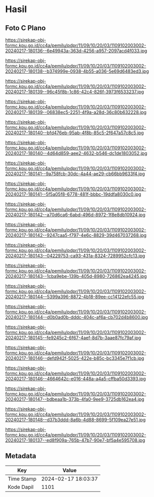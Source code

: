 # Hasil

## Foto C Plano

https://sirekap-obj-formc.kpu.go.id/cc4a/pemilu/pdpr/11/09/10/20/03/1109102003002-20240217-180136--6e49943a-363d-4256-a957-2097acd4f033.jpg

https://sirekap-obj-formc.kpu.go.id/cc4a/pemilu/pdpr/11/09/10/20/03/1109102003002-20240217-180138--b374999e-0938-4b55-a036-5e69d6483ed3.jpg

https://sirekap-obj-formc.kpu.go.id/cc4a/pemilu/pdpr/11/09/10/20/03/1109102003002-20240217-180139--96c45f8b-1c86-42c4-826f-3973f6533237.jpg

https://sirekap-obj-formc.kpu.go.id/cc4a/pemilu/pdpr/11/09/10/20/03/1109102003002-20240217-180139--06838ec5-2251-4f9a-a28d-36c80b632228.jpg

https://sirekap-obj-formc.kpu.go.id/cc4a/pemilu/pdpr/11/09/10/20/03/1109102003002-20240217-180140--bfd476eb-95ab-4f8b-85c5-2f647a57c8c5.jpg

https://sirekap-obj-formc.kpu.go.id/cc4a/pemilu/pdpr/11/09/10/20/03/1109102003002-20240217-180140--4d64d859-aee2-4632-b546-dc1de1803052.jpg

https://sirekap-obj-formc.kpu.go.id/cc4a/pemilu/pdpr/11/09/10/20/03/1109102003002-20240217-180141--9a758fcb-30dc-4a44-ae29-cb66bb9633f4.jpg

https://sirekap-obj-formc.kpu.go.id/cc4a/pemilu/pdpr/11/09/10/20/03/1109102003002-20240217-180141--5f5a05f8-6778-481f-bbbc-19ddfa8030c0.jpg

https://sirekap-obj-formc.kpu.go.id/cc4a/pemilu/pdpr/11/09/10/20/03/1109102003002-20240217-180142--a70d6ca6-6abd-496d-8972-1f8e8db10924.jpg

https://sirekap-obj-formc.kpu.go.id/cc4a/pemilu/pdpr/11/09/10/20/03/1109102003002-20240217-180142--9247caa5-f797-4e6c-8829-39d467037268.jpg

https://sirekap-obj-formc.kpu.go.id/cc4a/pemilu/pdpr/11/09/10/20/03/1109102003002-20240217-180143--04229753-ca93-431a-8324-7289952cfc13.jpg

https://sirekap-obj-formc.kpu.go.id/cc4a/pemilu/pdpr/11/09/10/20/03/1109102003002-20240217-180143--1cba9ebe-139b-405d-8980-726862ea4245.jpg

https://sirekap-obj-formc.kpu.go.id/cc4a/pemilu/pdpr/11/09/10/20/03/1109102003002-20240217-180144--5399a396-8872-4b18-89ee-cc14122efc55.jpg

https://sirekap-obj-formc.kpu.go.id/cc4a/pemilu/pdpr/11/09/10/20/03/1109102003002-20240217-180144--d0b0ad0b-dddc-404c-af6a-cb702d4b8600.jpg

https://sirekap-obj-formc.kpu.go.id/cc4a/pemilu/pdpr/11/09/10/20/03/1109102003002-20240217-180145--fe9245c2-6f67-4aef-8d7b-3aae87fc79af.jpg

https://sirekap-obj-formc.kpu.go.id/cc4a/pemilu/pdpr/11/09/10/20/03/1109102003002-20240217-180146--defd942f-5025-422e-b85c-bc3345e7f1cb.jpg

https://sirekap-obj-formc.kpu.go.id/cc4a/pemilu/pdpr/11/09/10/20/03/1109102003002-20240217-180146--4664642c-e016-448a-a4a5-cffba50d3393.jpg

https://sirekap-obj-formc.kpu.go.id/cc4a/pemilu/pdpr/11/09/10/20/03/1109102003002-20240217-180147--bdbeaa1b-373b-4fa0-9ee9-3725db162ea4.jpg

https://sirekap-obj-formc.kpu.go.id/cc4a/pemilu/pdpr/11/09/10/20/03/1109102003002-20240217-180148--d37b3ddd-8a6b-4d88-8699-5f109ea27e51.jpg

https://sirekap-obj-formc.kpu.go.id/cc4a/pemilu/pdpr/11/09/10/20/03/1109102003002-20240217-180137--ed8f909a-765b-47b7-90e7-bf5a4e595708.jpg


## Metadata

| Key        | Value               |
| ---------- | ------------------- |
| Time Stamp | 2024-02-17 18:03:37 |
| Kode Dapil | 1101                |



